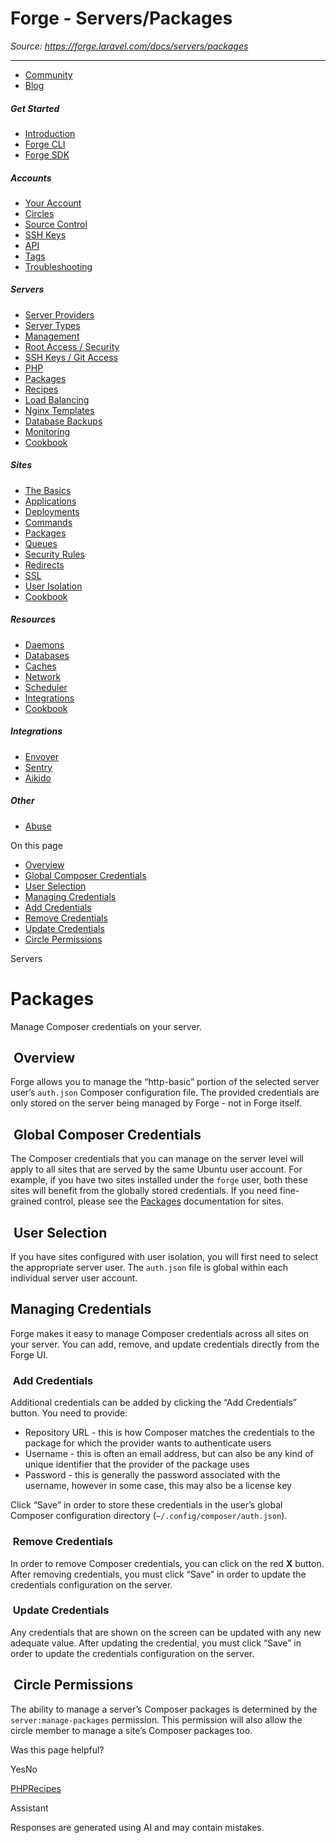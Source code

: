 # Forge - Servers/Packages

*Source: https://forge.laravel.com/docs/servers/packages*

---

- [Community](https://discord.com/invite/laravel)
- [Blog](https://blog.laravel.com/forge)

##### Get Started

- [Introduction](/docs/introduction)
- [Forge CLI](/docs/cli)
- [Forge SDK](/docs/sdk)

##### Accounts

- [Your Account](/docs/accounts/your-account)
- [Circles](/docs/accounts/circles)
- [Source Control](/docs/accounts/source-control)
- [SSH Keys](/docs/accounts/ssh)
- [API](/docs/accounts/api)
- [Tags](/docs/accounts/tags)
- [Troubleshooting](/docs/accounts/cookbook)

##### Servers

- [Server Providers](/docs/servers/providers)
- [Server Types](/docs/servers/types)
- [Management](/docs/servers/management)
- [Root Access / Security](/docs/servers/provisioning-process)
- [SSH Keys / Git Access](/docs/servers/ssh)
- [PHP](/docs/servers/php)
- [Packages](/docs/servers/packages)
- [Recipes](/docs/servers/recipes)
- [Load Balancing](/docs/servers/load-balancing)
- [Nginx Templates](/docs/servers/nginx-templates)
- [Database Backups](/docs/servers/backups)
- [Monitoring](/docs/servers/monitoring)
- [Cookbook](/docs/servers/cookbook)

##### Sites

- [The Basics](/docs/sites/the-basics)
- [Applications](/docs/sites/applications)
- [Deployments](/docs/sites/deployments)
- [Commands](/docs/sites/commands)
- [Packages](/docs/sites/packages)
- [Queues](/docs/sites/queues)
- [Security Rules](/docs/sites/security-rules)
- [Redirects](/docs/sites/redirects)
- [SSL](/docs/sites/ssl)
- [User Isolation](/docs/sites/user-isolation)
- [Cookbook](/docs/sites/cookbook)

##### Resources

- [Daemons](/docs/resources/daemons)
- [Databases](/docs/resources/databases)
- [Caches](/docs/resources/caches)
- [Network](/docs/resources/network)
- [Scheduler](/docs/resources/scheduler)
- [Integrations](/docs/resources/integrations)
- [Cookbook](/docs/resources/cookbook)

##### Integrations

- [Envoyer](/docs/integrations/envoyer)
- [Sentry](/docs/integrations/sentry)
- [Aikido](/docs/integrations/aikido)

##### Other

- [Abuse](/docs/abuse)

On this page

- [Overview](#overview)
- [Global Composer Credentials](#global-composer-credentials)
- [User Selection](#user-selection)
- [Managing Credentials](#managing-credentials)
- [Add Credentials](#add-credentials)
- [Remove Credentials](#remove-credentials)
- [Update Credentials](#update-credentials)
- [Circle Permissions](#circle-permissions)

Servers

# Packages

Manage Composer credentials on your server.

## [​](#overview) Overview

Forge allows you to manage the “http-basic” portion of the selected server user’s `auth.json` Composer configuration file. The provided credentials are only stored on the server being managed by Forge - not in Forge itself.

## [​](#global-composer-credentials) Global Composer Credentials

The Composer credentials that you can manage on the server level will apply to all sites that are served by the same Ubuntu user account. For example, if you have two sites installed under the `forge` user, both these sites will benefit from the globally stored credentials. If you need fine-grained control, please see the [Packages](/docs/sites/packages) documentation for sites.

## [​](#user-selection) User Selection

If you have sites configured with user isolation, you will first need to select the appropriate server user. The `auth.json` file is global within each individual server user account.

## [​](#managing-credentials) Managing Credentials

Forge makes it easy to manage Composer credentials across all sites on your server. You can add, remove, and update credentials directly from the Forge UI.

### [​](#add-credentials) Add Credentials

Additional credentials can be added by clicking the “Add Credentials” button. You need to provide:

- Repository URL - this is how Composer matches the credentials to the package for which the provider wants to authenticate users
- Username - this is often an email address, but can also be any kind of unique identifier that the provider of the package uses
- Password - this is generally the password associated with the username, however in some case, this may also be a license key

Click “Save” in order to store these credentials in the user’s global Composer configuration directory (`~/.config/composer/auth.json`).

### [​](#remove-credentials) Remove Credentials

In order to remove Composer credentials, you can click on the red **X** button.
After removing credentials, you must click “Save” in order to update the credentials configuration on the server.

### [​](#update-credentials) Update Credentials

Any credentials that are shown on the screen can be updated with any new adequate value.
After updating the credential, you must click “Save” in order to update the credentials configuration on the server.

## [​](#circle-permissions) Circle Permissions

The ability to manage a server’s Composer packages is determined by the `server:manage-packages` permission. This permission will also allow the circle member to manage a site’s Composer packages too.

Was this page helpful?

YesNo

[PHP](/docs/servers/php)[Recipes](/docs/servers/recipes)

Assistant

Responses are generated using AI and may contain mistakes.